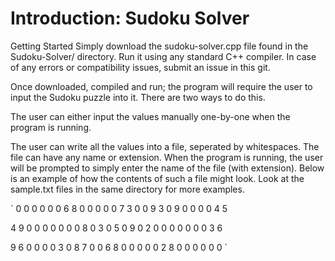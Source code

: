# Introduction: Sudoku Solver

Getting Started
Simply download the sudoku-solver.cpp file found in the Sudoku-Solver/ directory. Run it using any standard C++ compiler. In case of any errors or compatibility issues, submit an issue in this git.

Once downloaded, compiled and run; the program will require the user to input the Sudoku puzzle into it. There are two ways to do this.

The user can either input the values manually one-by-one when the program is running.

The user can write all the values into a file, seperated by whitespaces. The file can have any name or extension. When the program is running, the user will be prompted to simply enter the name of the file (with extension). Below is an example of how the contents of such a file might look. Look at the sample.txt files in the same directory for more examples.


`
0 0 0  0 0 0  6 8 0
0 0 0  0 7 3  0 0 9
3 0 9  0 0 0  0 4 5

4 9 0  0 0 0  0 0 0
8 0 3  0 5 0  9 0 2
0 0 0  0 0 0  0 3 6

9 6 0  0 0 0  3 0 8
7 0 0  6 8 0  0 0 0
0 2 8  0 0 0  0 0 0
`
